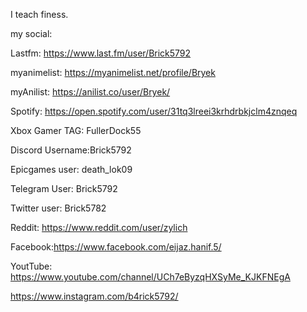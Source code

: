 I teach finess.

my social:

Lastfm: https://www.last.fm/user/Brick5792

myanimelist: https://myanimelist.net/profile/Bryek

myAnilist: https://anilist.co/user/Bryek/

Spotify: https://open.spotify.com/user/31tq3lreei3krhdrbkjclm4znqeq

Xbox Gamer TAG: FullerDock55

Discord Username:Brick5792

Epicgames user: death_lok09

Telegram User: Brick5792

Twitter user: Brick5782

Reddit: https://www.reddit.com/user/zylich

Facebook:https://www.facebook.com/eijaz.hanif.5/

YoutTube: https://www.youtube.com/channel/UCh7eByzqHXSyMe_KJKFNEgA

https://www.instagram.com/b4rick5792/
